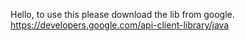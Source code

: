 Hello, to use this please download the lib from google. https://developers.google.com/api-client-library/java